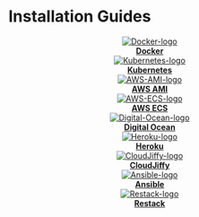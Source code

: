 # Installation Guides

<div class="containerBorder">
<div class="containerGrid">
    <div class="columnGrid column-one" align="center">
        <div class="containerCol">
            <a href="docker/">
            <img class="containerImage" src="/img/docker-logo.png" alt="Docker-logo"/>
            </a> 
        </div> 
        <b><a href="docker/">Docker</a></b>
    </div>
   <div class="columnGrid column-two" align="center">
        <div class="containerCol">
            <a href="kubernetes/">
            <img class="containerImage" src="/img/Kubernetes_logo_(1).png" alt="Kubernetes-logo"/>
            </a>     
        </div> 
         <b><a href="kubernetes/">Kubernetes</a></b>
    </div>
   <div class="columnGrid column-three" align="center">
        <div class="containerCol">
            <a href="aws-ami/">
            <img class="containerImage" src="/img/AWS_AMI.png" alt="AWS-AMI-logo"/>
            </a>   
        </div> 
            <b><a href="aws-ami/">AWS AMI</a></b>
   </div>
</div>

<div class="containerGrid">
    <div class="columnGrid column-one" align="center">
        <div class="containerCol">
            <a href="aws-ecs/">
            <img class="containerImage" src="/img/AWS-ECS-Logo.png" alt="AWS-ECS-logo"/>
            </a> 
        </div> 
        <b><a href="aws-ecs/">AWS ECS</a></b>
    </div>
   <div class="columnGrid column-two" align="center">
        <div class="containerCol">
            <a href="digitalocean/">
            <img class="containerImage" src="/img/Digital-Ocean-Logo.png" alt="Digital-Ocean-logo"/>
            </a>     
        </div> 
         <b><a href="digitalocean/">Digital Ocean</a></b>
    </div>
   <div class="columnGrid column-three" align="center">
        <div class="containerCol">
            <a href="heroku/">
            <img class="containerImage" src="/img/heroku-logo.png" alt="Heroku-logo"/>
            </a>   
        </div> 
            <b><a href="heroku/">Heroku</a></b>
   </div>
</div>

<div class="containerGrid">
    <div class="columnGrid column-one" align="center">
        <div class="containerCol">
            <a href="cloudjiffy/">
            <img class="containerImage" src="https://ik.imagekit.io/iyat1fg3juj/cloudjiffy-logo_OhHLsg76P.png?ik-sdk-version=javascript-1.4.3&#x26;updatedAt=1657134035775" alt="CloudJiffy-logo"/>
            </a> 
        </div> 
        <b><a href="cloudjiffy/">CloudJiffy</a></b>
    </div>
   <div class="columnGrid column-two" align="center">
        <div class="containerCol">
            <a href="ansible/">
            <img class="containerImage" src="/img/Ansible-logo.png" alt="Ansible-logo"/>
            </a>     
        </div> 
         <b><a href="ansible/">Ansible</a></b>
    </div>
     <div class="columnGrid column-three" align="center">
     <div class="containerCol">
                 <a href="restack/">
                 <img class="containerImage" src="/img/Restack_Icon_100px.png" alt="Restack-logo"/>
                 </a>     
             </div> 
             <b><a href="restack/">Restack</a></b>
   </div>
</div>
</div>
